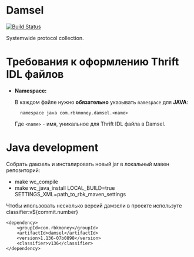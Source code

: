 # Damsel

[![Build Status](http://ci.rbkmoney.com/buildStatus/icon?job=rbkmoney_private/damsel/master)](http://ci.rbkmoney.com/job/rbkmoney_private/job/damsel/job/master/)

Systemwide protocol collection.


# Требования к оформлению Thrift IDL файлов

- __Namespace:__ 

	В каждом файле нужно __обязательно__ указывать `namespace` для __JAVA__:
		
		namespace java com.rbkmoney.damsel.<name>
			
	Где `<name>` - имя, уникальное для Thrift IDL файлa в Damsel.
	
	
# Java development

Собрать дамзель и инсталировать новый jar в локальный мавен репозиторий:

* make wc_compile
* make wc_java_install LOCAL_BUILD=true SETTINGS_XML=path_to_rbk_maven_settings

Чтобы ипользовать несколько версий дамзели в проекте используте classifier:v${commit.number}

```
<dependency>
    <groupId>com.rbkmoney</groupId>
    <artifactId>damsel</artifactId>
    <version>1.136-07b0898</version>
    <classifier>v136</classifier>
</dependency>
```